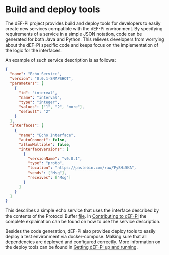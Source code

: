 # Build and deploy tools

The dEF-Pi project provides build and deploy tools for developers to easily create new services compatible with the dEF-Pi environment. By specifying requirements of a service in a simple JSON notation, code can be generated for both Java and Python. This relieves developers from worrying about the dEF-Pi specific code and keeps focus on the implementation of the logic for the interfaces.

An example of such service description is as follows:
```JSON
{
  "name": "Echo Service",
  "version": "0.0.1-SNAPSHOT",
  "parameters": [
  	{
  	  "id": "interval",
  	  "name": "interval",
  	  "type": "integer",
  	  "values": ["1", "2", "more"],
  	  "default": "2"
  	}
  ],
  "interfaces": [
    {
      "name": "Echo Interface",
      "autoConnect": false,
      "allowMultiple": false,
      "interfaceVersions": [
        {
          "versionName": "v0.0.1",
          "type": "proto",
          "location": "https://pastebin.com/raw/FyBHi5KA",
          "sends": ["Msg"],
          "receives": ["Msg"]
        }
      ]
    }
  ]
}

```

This describes a simple echo service that uses the interface described by the contents of the Protocol Buffer [file](https://pastebin.com/raw/FyBHi5KA). In [Contributing to dEF-Pi](contributing-to-def-pi.md) the complete explaination can be found on how to use the service description.

Besides the code generation, dEF-Pi also provides deploy tools to easily deploy a test environment via docker-compose. Making sure that all dependencies are deployed and configured correctly. More information on the deploy tools can be found in [Getting dEF-Pi up and running](getting-def-pi-up-and-running.md). 